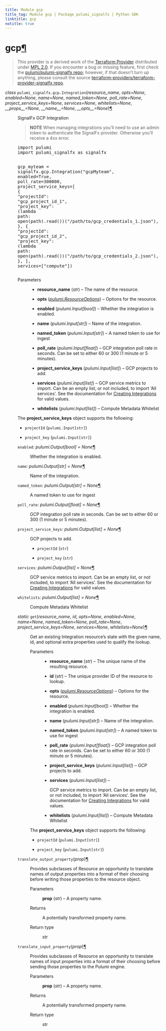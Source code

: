 ```yaml
---
title: Module gcp
title_tag: Module gcp | Package pulumi_signalfx | Python SDK
linktitle: gcp
notitle: true
---
```


<div class="section" id="gcp">
<h1>gcp<a class="headerlink" href="#gcp" title="Permalink to this headline">¶</a></h1>
<blockquote>
<div><p>This provider is a derived work of the <a class="reference external" href="https://github.com/terraform-providers/terraform-provider-signalfx">Terraform Provider</a> distributed under
<a class="reference external" href="https://www.mozilla.org/en-US/MPL/2.0/">MPL 2.0</a>. If you encounter a bug or missing feature, first check the
<a class="reference external" href="https://github.com/pulumi/pulumi-signalfx/issues">pulumi/pulumi-signalfx repo</a>; however, if that doesn’t turn up
anything, please consult the source <a class="reference external" href="https://github.com/terraform-providers/terraform-provider-signalfx/issues">terraform-providers/terraform-provider-signalfx repo</a>.</p>
</div></blockquote>
<span class="target" id="module-pulumi_signalfx.gcp"></span><dl class="py class">
<dt id="pulumi_signalfx.gcp.Integration">
<em class="property">class </em><code class="sig-prename descclassname">pulumi_signalfx.gcp.</code><code class="sig-name descname">Integration</code><span class="sig-paren">(</span><em class="sig-param"><span class="n">resource_name</span></em>, <em class="sig-param"><span class="n">opts</span><span class="o">=</span><span class="default_value">None</span></em>, <em class="sig-param"><span class="n">enabled</span><span class="o">=</span><span class="default_value">None</span></em>, <em class="sig-param"><span class="n">name</span><span class="o">=</span><span class="default_value">None</span></em>, <em class="sig-param"><span class="n">named_token</span><span class="o">=</span><span class="default_value">None</span></em>, <em class="sig-param"><span class="n">poll_rate</span><span class="o">=</span><span class="default_value">None</span></em>, <em class="sig-param"><span class="n">project_service_keys</span><span class="o">=</span><span class="default_value">None</span></em>, <em class="sig-param"><span class="n">services</span><span class="o">=</span><span class="default_value">None</span></em>, <em class="sig-param"><span class="n">whitelists</span><span class="o">=</span><span class="default_value">None</span></em>, <em class="sig-param"><span class="n">__props__</span><span class="o">=</span><span class="default_value">None</span></em>, <em class="sig-param"><span class="n">__name__</span><span class="o">=</span><span class="default_value">None</span></em>, <em class="sig-param"><span class="n">__opts__</span><span class="o">=</span><span class="default_value">None</span></em><span class="sig-paren">)</span><a class="headerlink" href="#pulumi_signalfx.gcp.Integration" title="Permalink to this definition">¶</a></dt>
<dd><p>SignalFx GCP Integration</p>
<blockquote>
<div><p><strong>NOTE</strong> When managing integrations you’ll need to use an admin token to authenticate the SignalFx provider. Otherwise you’ll receive a 4xx error.</p>
</div></blockquote>
<div class="highlight-python notranslate"><div class="highlight"><pre><span></span><span class="kn">import</span> <span class="nn">pulumi</span>
<span class="kn">import</span> <span class="nn">pulumi_signalfx</span> <span class="k">as</span> <span class="nn">signalfx</span>

<span class="n">gcp_myteam</span> <span class="o">=</span> <span class="n">signalfx</span><span class="o">.</span><span class="n">gcp</span><span class="o">.</span><span class="n">Integration</span><span class="p">(</span><span class="s2">&quot;gcpMyteam&quot;</span><span class="p">,</span>
    <span class="n">enabled</span><span class="o">=</span><span class="kc">True</span><span class="p">,</span>
    <span class="n">poll_rate</span><span class="o">=</span><span class="mi">300000</span><span class="p">,</span>
    <span class="n">project_service_keys</span><span class="o">=</span><span class="p">[</span>
        <span class="p">{</span>
            <span class="s2">&quot;projectId&quot;</span><span class="p">:</span> <span class="s2">&quot;gcp_project_id_1&quot;</span><span class="p">,</span>
            <span class="s2">&quot;project_key&quot;</span><span class="p">:</span> <span class="p">(</span><span class="k">lambda</span> <span class="n">path</span><span class="p">:</span> <span class="nb">open</span><span class="p">(</span><span class="n">path</span><span class="p">)</span><span class="o">.</span><span class="n">read</span><span class="p">())(</span><span class="s2">&quot;/path/to/gcp_credentials_1.json&quot;</span><span class="p">),</span>
        <span class="p">},</span>
        <span class="p">{</span>
            <span class="s2">&quot;projectId&quot;</span><span class="p">:</span> <span class="s2">&quot;gcp_project_id_2&quot;</span><span class="p">,</span>
            <span class="s2">&quot;project_key&quot;</span><span class="p">:</span> <span class="p">(</span><span class="k">lambda</span> <span class="n">path</span><span class="p">:</span> <span class="nb">open</span><span class="p">(</span><span class="n">path</span><span class="p">)</span><span class="o">.</span><span class="n">read</span><span class="p">())(</span><span class="s2">&quot;/path/to/gcp_credentials_2.json&quot;</span><span class="p">),</span>
        <span class="p">},</span>
    <span class="p">],</span>
    <span class="n">services</span><span class="o">=</span><span class="p">[</span><span class="s2">&quot;compute&quot;</span><span class="p">])</span>
</pre></div>
</div>
<dl class="field-list simple">
<dt class="field-odd">Parameters</dt>
<dd class="field-odd"><ul class="simple">
<li><p><strong>resource_name</strong> (<em>str</em>) – The name of the resource.</p></li>
<li><p><strong>opts</strong> (<a class="reference internal" href="../../pulumi/#pulumi.ResourceOptions" title="pulumi.ResourceOptions"><em>pulumi.ResourceOptions</em></a>) – Options for the resource.</p></li>
<li><p><strong>enabled</strong> (<em>pulumi.Input</em><em>[</em><em>bool</em><em>]</em>) – Whether the integration is enabled.</p></li>
<li><p><strong>name</strong> (<em>pulumi.Input</em><em>[</em><em>str</em><em>]</em>) – Name of the integration.</p></li>
<li><p><strong>named_token</strong> (<em>pulumi.Input</em><em>[</em><em>str</em><em>]</em>) – A named token to use for ingest</p></li>
<li><p><strong>poll_rate</strong> (<em>pulumi.Input</em><em>[</em><em>float</em><em>]</em>) – GCP integration poll rate in seconds. Can be set to either 60 or 300 (1 minute or 5 minutes).</p></li>
<li><p><strong>project_service_keys</strong> (<em>pulumi.Input</em><em>[</em><em>list</em><em>]</em>) – GCP projects to add.</p></li>
<li><p><strong>services</strong> (<em>pulumi.Input</em><em>[</em><em>list</em><em>]</em>) – GCP service metrics to import. Can be an empty list, or not included, to import ‘All services’. See the documentation for <a class="reference external" href="https://developers.signalfx.com/integrations_reference.html#operation/Create%20Integration">Creating Integrations</a> for valid values.</p></li>
<li><p><strong>whitelists</strong> (<em>pulumi.Input</em><em>[</em><em>list</em><em>]</em>) – Compute Metadata Whitelist</p></li>
</ul>
</dd>
</dl>
<p>The <strong>project_service_keys</strong> object supports the following:</p>
<ul class="simple">
<li><p><code class="docutils literal notranslate"><span class="pre">projectId</span></code> (<code class="docutils literal notranslate"><span class="pre">pulumi.Input[str]</span></code>)</p></li>
<li><p><code class="docutils literal notranslate"><span class="pre">project_key</span></code> (<code class="docutils literal notranslate"><span class="pre">pulumi.Input[str]</span></code>)</p></li>
</ul>
<dl class="py attribute">
<dt id="pulumi_signalfx.gcp.Integration.enabled">
<code class="sig-name descname">enabled</code><em class="property">: pulumi.Output[bool]</em><em class="property"> = None</em><a class="headerlink" href="#pulumi_signalfx.gcp.Integration.enabled" title="Permalink to this definition">¶</a></dt>
<dd><p>Whether the integration is enabled.</p>
</dd></dl>

<dl class="py attribute">
<dt id="pulumi_signalfx.gcp.Integration.name">
<code class="sig-name descname">name</code><em class="property">: pulumi.Output[str]</em><em class="property"> = None</em><a class="headerlink" href="#pulumi_signalfx.gcp.Integration.name" title="Permalink to this definition">¶</a></dt>
<dd><p>Name of the integration.</p>
</dd></dl>

<dl class="py attribute">
<dt id="pulumi_signalfx.gcp.Integration.named_token">
<code class="sig-name descname">named_token</code><em class="property">: pulumi.Output[str]</em><em class="property"> = None</em><a class="headerlink" href="#pulumi_signalfx.gcp.Integration.named_token" title="Permalink to this definition">¶</a></dt>
<dd><p>A named token to use for ingest</p>
</dd></dl>

<dl class="py attribute">
<dt id="pulumi_signalfx.gcp.Integration.poll_rate">
<code class="sig-name descname">poll_rate</code><em class="property">: pulumi.Output[float]</em><em class="property"> = None</em><a class="headerlink" href="#pulumi_signalfx.gcp.Integration.poll_rate" title="Permalink to this definition">¶</a></dt>
<dd><p>GCP integration poll rate in seconds. Can be set to either 60 or 300 (1 minute or 5 minutes).</p>
</dd></dl>

<dl class="py attribute">
<dt id="pulumi_signalfx.gcp.Integration.project_service_keys">
<code class="sig-name descname">project_service_keys</code><em class="property">: pulumi.Output[list]</em><em class="property"> = None</em><a class="headerlink" href="#pulumi_signalfx.gcp.Integration.project_service_keys" title="Permalink to this definition">¶</a></dt>
<dd><p>GCP projects to add.</p>
<ul class="simple">
<li><p><code class="docutils literal notranslate"><span class="pre">projectId</span></code> (<code class="docutils literal notranslate"><span class="pre">str</span></code>)</p></li>
<li><p><code class="docutils literal notranslate"><span class="pre">project_key</span></code> (<code class="docutils literal notranslate"><span class="pre">str</span></code>)</p></li>
</ul>
</dd></dl>

<dl class="py attribute">
<dt id="pulumi_signalfx.gcp.Integration.services">
<code class="sig-name descname">services</code><em class="property">: pulumi.Output[list]</em><em class="property"> = None</em><a class="headerlink" href="#pulumi_signalfx.gcp.Integration.services" title="Permalink to this definition">¶</a></dt>
<dd><p>GCP service metrics to import. Can be an empty list, or not included, to import ‘All services’. See the documentation for <a class="reference external" href="https://developers.signalfx.com/integrations_reference.html#operation/Create%20Integration">Creating Integrations</a> for valid values.</p>
</dd></dl>

<dl class="py attribute">
<dt id="pulumi_signalfx.gcp.Integration.whitelists">
<code class="sig-name descname">whitelists</code><em class="property">: pulumi.Output[list]</em><em class="property"> = None</em><a class="headerlink" href="#pulumi_signalfx.gcp.Integration.whitelists" title="Permalink to this definition">¶</a></dt>
<dd><p>Compute Metadata Whitelist</p>
</dd></dl>

<dl class="py method">
<dt id="pulumi_signalfx.gcp.Integration.get">
<em class="property">static </em><code class="sig-name descname">get</code><span class="sig-paren">(</span><em class="sig-param"><span class="n">resource_name</span></em>, <em class="sig-param"><span class="n">id</span></em>, <em class="sig-param"><span class="n">opts</span><span class="o">=</span><span class="default_value">None</span></em>, <em class="sig-param"><span class="n">enabled</span><span class="o">=</span><span class="default_value">None</span></em>, <em class="sig-param"><span class="n">name</span><span class="o">=</span><span class="default_value">None</span></em>, <em class="sig-param"><span class="n">named_token</span><span class="o">=</span><span class="default_value">None</span></em>, <em class="sig-param"><span class="n">poll_rate</span><span class="o">=</span><span class="default_value">None</span></em>, <em class="sig-param"><span class="n">project_service_keys</span><span class="o">=</span><span class="default_value">None</span></em>, <em class="sig-param"><span class="n">services</span><span class="o">=</span><span class="default_value">None</span></em>, <em class="sig-param"><span class="n">whitelists</span><span class="o">=</span><span class="default_value">None</span></em><span class="sig-paren">)</span><a class="headerlink" href="#pulumi_signalfx.gcp.Integration.get" title="Permalink to this definition">¶</a></dt>
<dd><p>Get an existing Integration resource’s state with the given name, id, and optional extra
properties used to qualify the lookup.</p>
<dl class="field-list simple">
<dt class="field-odd">Parameters</dt>
<dd class="field-odd"><ul class="simple">
<li><p><strong>resource_name</strong> (<em>str</em>) – The unique name of the resulting resource.</p></li>
<li><p><strong>id</strong> (<em>str</em>) – The unique provider ID of the resource to lookup.</p></li>
<li><p><strong>opts</strong> (<a class="reference internal" href="../../pulumi/#pulumi.ResourceOptions" title="pulumi.ResourceOptions"><em>pulumi.ResourceOptions</em></a>) – Options for the resource.</p></li>
<li><p><strong>enabled</strong> (<em>pulumi.Input</em><em>[</em><em>bool</em><em>]</em>) – Whether the integration is enabled.</p></li>
<li><p><strong>name</strong> (<em>pulumi.Input</em><em>[</em><em>str</em><em>]</em>) – Name of the integration.</p></li>
<li><p><strong>named_token</strong> (<em>pulumi.Input</em><em>[</em><em>str</em><em>]</em>) – A named token to use for ingest</p></li>
<li><p><strong>poll_rate</strong> (<em>pulumi.Input</em><em>[</em><em>float</em><em>]</em>) – GCP integration poll rate in seconds. Can be set to either 60 or 300 (1 minute or 5 minutes).</p></li>
<li><p><strong>project_service_keys</strong> (<em>pulumi.Input</em><em>[</em><em>list</em><em>]</em>) – GCP projects to add.</p></li>
<li><p><strong>services</strong> (<em>pulumi.Input</em><em>[</em><em>list</em><em>]</em>) – <p>GCP service metrics to import. Can be an empty list, or not included, to import ‘All services’. See the documentation for <a class="reference external" href="https://developers.signalfx.com/integrations_reference.html#operation/Create%20Integration">Creating Integrations</a> for valid values.</p>
</p></li>
<li><p><strong>whitelists</strong> (<em>pulumi.Input</em><em>[</em><em>list</em><em>]</em>) – Compute Metadata Whitelist</p></li>
</ul>
</dd>
</dl>
<p>The <strong>project_service_keys</strong> object supports the following:</p>
<ul class="simple">
<li><p><code class="docutils literal notranslate"><span class="pre">projectId</span></code> (<code class="docutils literal notranslate"><span class="pre">pulumi.Input[str]</span></code>)</p></li>
<li><p><code class="docutils literal notranslate"><span class="pre">project_key</span></code> (<code class="docutils literal notranslate"><span class="pre">pulumi.Input[str]</span></code>)</p></li>
</ul>
</dd></dl>

<dl class="py method">
<dt id="pulumi_signalfx.gcp.Integration.translate_output_property">
<code class="sig-name descname">translate_output_property</code><span class="sig-paren">(</span><em class="sig-param"><span class="n">prop</span></em><span class="sig-paren">)</span><a class="headerlink" href="#pulumi_signalfx.gcp.Integration.translate_output_property" title="Permalink to this definition">¶</a></dt>
<dd><p>Provides subclasses of Resource an opportunity to translate names of output properties
into a format of their choosing before writing those properties to the resource object.</p>
<dl class="field-list simple">
<dt class="field-odd">Parameters</dt>
<dd class="field-odd"><p><strong>prop</strong> (<em>str</em>) – A property name.</p>
</dd>
<dt class="field-even">Returns</dt>
<dd class="field-even"><p>A potentially transformed property name.</p>
</dd>
<dt class="field-odd">Return type</dt>
<dd class="field-odd"><p>str</p>
</dd>
</dl>
</dd></dl>

<dl class="py method">
<dt id="pulumi_signalfx.gcp.Integration.translate_input_property">
<code class="sig-name descname">translate_input_property</code><span class="sig-paren">(</span><em class="sig-param"><span class="n">prop</span></em><span class="sig-paren">)</span><a class="headerlink" href="#pulumi_signalfx.gcp.Integration.translate_input_property" title="Permalink to this definition">¶</a></dt>
<dd><p>Provides subclasses of Resource an opportunity to translate names of input properties into
a format of their choosing before sending those properties to the Pulumi engine.</p>
<dl class="field-list simple">
<dt class="field-odd">Parameters</dt>
<dd class="field-odd"><p><strong>prop</strong> (<em>str</em>) – A property name.</p>
</dd>
<dt class="field-even">Returns</dt>
<dd class="field-even"><p>A potentially transformed property name.</p>
</dd>
<dt class="field-odd">Return type</dt>
<dd class="field-odd"><p>str</p>
</dd>
</dl>
</dd></dl>

</dd></dl>

</div>
